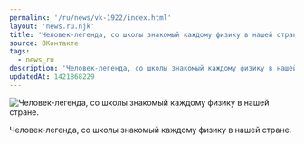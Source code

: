 ```yaml
---
permalink: '/ru/news/vk-1922/index.html'
layout: 'news.ru.njk'
title: 'Человек-легенда, со школы знакомый каждому физику в нашей стране.'
source: ВКонтакте
tags:
  - news_ru
description: 'Человек-легенда, со школы знакомый каждому физику в нашей стране.'
updatedAt: 1421868229
---
```

![Человек-легенда, со школы знакомый каждому физику в нашей стране.](https://sun9-2.userapi.com/impf/vOsE5TaQj9Iw5HfMILg0Lxb6gE4-vBgqFUhTRA/UM48ZvZ7dRU.jpg?size=533x800&quality=96&proxy=1&sign=df6eb628ece8a86d7f81f0f2e201bc86&c_uniq_tag=wGv3G1YGkGXSM4WHe_crA-mxBnSWhc1SNSHeHI25GPo&type=album)

Человек-легенда, со школы знакомый каждому физику в нашей стране.
